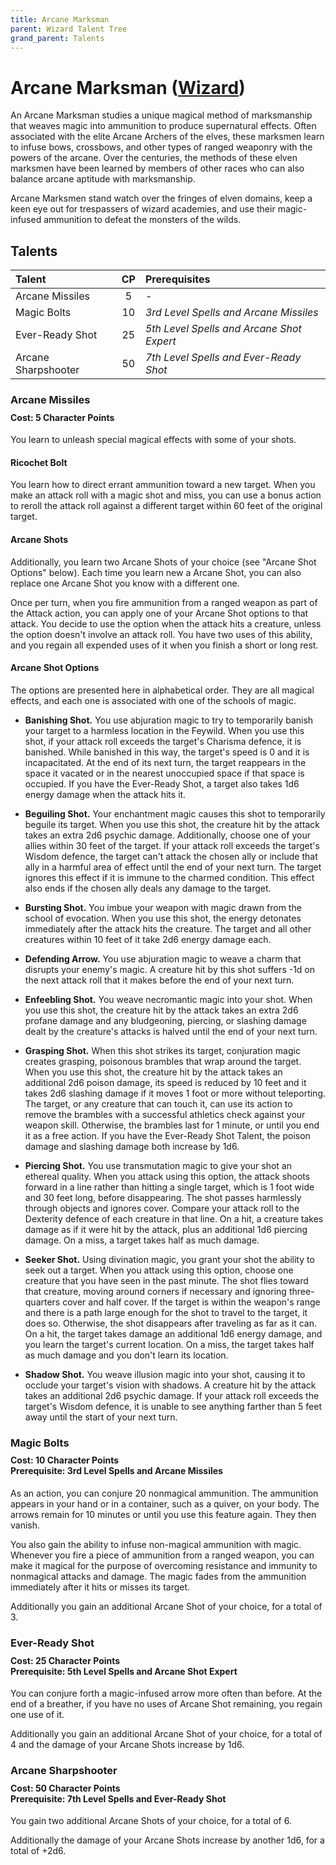 ```yaml
---
title: Arcane Marksman
parent: Wizard Talent Tree
grand_parent: Talents
---
```


# Arcane Marksman ([Wizard](https://stormchaserroleplaying.com/stormchaserRPG/Talents/Wizard))
An Arcane Marksman studies a unique magical method of marksmanship that weaves magic into ammunition to produce supernatural effects. Often associated with the elite Arcane Archers of the elves, these marksmen learn to infuse bows, crossbows, and other types of ranged weaponry with the powers of the arcane. Over the centuries, the methods of these elven marksmen have been learned by members of other races who can also balance arcane aptitude with marksmanship.

Arcane Marksmen stand watch over the fringes of elven domains, keep a keen eye out for trespassers of wizard academies, and use their magic-infused ammunition to defeat the monsters of the wilds. 

## Talents

| Talent | CP | Prerequisites |
|:-------|:--:|:--------------|
| Arcane Missiles     | 5  | - |
| Magic Bolts         | 10 | *3rd Level Spells and Arcane Missiles* |
| Ever-Ready Shot     | 25 | *5th Level Spells and Arcane Shot Expert* |
| Arcane Sharpshooter | 50 | *7th Level Spells and Ever-Ready Shot* |

### Arcane Missiles

<div style="margin-top:-10px;"></div>

#### **Cost:** 5 Character Points
You learn to unleash special magical effects with some of your shots. 

#### Ricochet Bolt
You learn how to direct errant ammunition toward a new target. When you make an attack roll with a magic shot and miss, you can use a bonus action to reroll the attack roll against a different target within 60 feet of the original target.

#### Arcane Shots
Additionally, you learn two Arcane Shots of your choice (see "Arcane Shot Options" below). Each time you learn new a Arcane Shot, you can also replace one Arcane Shot you know with a different one.

Once per turn, when you fire ammunition from a ranged weapon as part of the Attack action, you can apply one of your Arcane Shot options to that attack. You decide to use the option when the attack hits a creature, unless the option doesn't involve an attack roll. You have two uses of this ability, and you regain all expended uses of it when you finish a short or long rest.

#### Arcane Shot Options
The options are presented here in alphabetical order. They are all magical effects, and each one is associated with one of the schools of magic.

- **Banishing Shot.** You use abjuration magic to try to temporarily banish your target to a harmless location in the Feywild. When you use this shot, if your attack roll exceeds the target's Charisma defence, it is banished. While banished in this way, the target's speed is 0 and it is incapacitated. At the end of its next turn, the target reappears in the space it vacated or in the nearest unoccupied space if that space is occupied. If you have the Ever-Ready Shot, a target also takes 1d6 energy damage when the attack hits it.

- **Beguiling Shot.** Your enchantment magic causes this shot to temporarily beguile its target. When you use this shot, the creature hit by the attack takes an extra 2d6 psychic damage. Additionally, choose one of your allies within 30 feet of the target. If your attack roll exceeds the target's Wisdom defence, the target can't attack the chosen ally or include that ally in a harmful area of effect until the end of your next turn. The target ignores this effect if it is immune to the charmed condition. This effect also ends if the chosen ally deals any damage to the target.

- **Bursting Shot.** You imbue your weapon with magic drawn from the school of evocation. When you use this shot, the energy detonates immediately after the attack hits the creature. The target and all other creatures within 10 feet of it take 2d6 energy damage each.

- **Defending Arrow.** You use abjuration magic to weave a charm that disrupts your enemy's magic. A creature hit by this shot suffers -1d on the next attack roll that it makes before the end of your next turn.

- **Enfeebling Shot.** You weave necromantic magic into your shot. When you use this shot, the creature hit by the attack takes an extra 2d6 profane damage and any bludgeoning, piercing, or slashing damage dealt by the creature's attacks is halved until the end of your next turn.

- **Grasping Shot.** When this shot strikes its target, conjuration magic creates grasping, poisonous brambles that wrap around the target. When you use this shot, the creature hit by the attack takes an additional 2d6 poison damage, its speed is reduced by 10 feet and it takes 2d6 slashing damage if it moves 1 foot or more without teleporting. The target, or any creature that can touch it, can use its action to remove the brambles with a successful athletics check against your weapon skill. Otherwise, the brambles last for 1 minute, or until you end it as a free action. If you have the Ever-Ready Shot Talent, the poison damage and slashing damage both increase by 1d6.

- **Piercing Shot.** You use transmutation magic to give your shot an ethereal quality. When you attack using this option, the attack shoots forward in a line rather than hitting a single target, which is 1 foot wide and 30 feet long, before disappearing. The shot passes harmlessly through objects and ignores cover. Compare your attack roll to the Dexterity defence of each creature in that line. On a hit, a creature takes damage as if it were hit by the attack, plus an additional 1d6 piercing damage. On a miss, a target takes half as much damage.

- **Seeker Shot.** Using divination magic, you grant your shot the ability to seek out a target. When you attack using this option, choose one creature that you have seen in the past minute. The shot flies toward that creature, moving around corners if necessary and ignoring three-quarters cover and half cover. If the target is within the weapon's range and there is a path large enough for the shot to travel to the target, it does so. Otherwise, the shot disappears after traveling as far as it can. On a hit, the target takes damage an additional 1d6 energy damage, and you learn the target's current location. On a miss, the target takes half as much damage and you don't learn its location.

- **Shadow Shot.** You weave illusion magic into your shot, causing it to occlude your target's vision with shadows. A creature hit by the attack takes an additional 2d6 psychic damage. If your attack roll exceeds the target's Wisdom defence, it is unable to see anything farther than 5 feet away until the start of your next turn.

### Magic Bolts

<div style="margin-top:-10px;"></div>

#### **Cost:** 10 Character Points<br>**Prerequisite:** 3rd Level Spells and Arcane Missiles
As an action, you can conjure 20 nonmagical ammunition. The ammunition appears in your hand or in a container, such as a quiver, on your body. The arrows remain for 10 minutes or until you use this feature again. They then vanish.

You also gain the ability to infuse non-magical ammunition with magic. Whenever you fire a piece of ammunition from a ranged weapon, you can make it magical for the purpose of overcoming resistance and immunity to nonmagical attacks and damage. The magic fades from the ammunition immediately after it hits or misses its target.

Additionally you gain an additional Arcane Shot of your choice, for a total of 3.

### Ever-Ready Shot

<div style="margin-top:-10px;"></div>

#### **Cost:** 25 Character Points<br>**Prerequisite:** 5th Level Spells and Arcane Shot Expert
You can conjure forth a magic-infused arrow more often than before. At the end of a breather, if you have no uses of Arcane Shot remaining, you regain one use of it.

Additionally you gain an additional Arcane Shot of your choice, for a total of 4 and the damage of your Arcane Shots increase by 1d6.

### Arcane Sharpshooter

<div style="margin-top:-10px;"></div>

#### **Cost:** 50 Character Points<br>**Prerequisite:** 7th Level Spells and Ever-Ready Shot
You gain two additional Arcane Shots of your choice, for a total of 6.

Additionally the damage of your Arcane Shots increase by another 1d6, for a total of +2d6.
